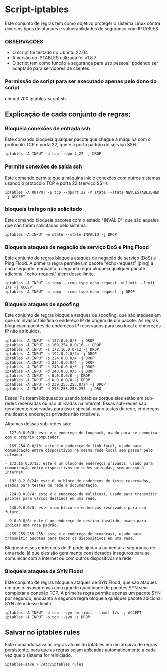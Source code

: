 # Script-iptables

Este conjunto de regras tem como objetivo proteger o sistema Linux contra diversos tipos de ataques e vulnerabilidades de segurança com IPTABLES. 

### OBSERVAÇÕES
- O script foi testado no Ubuntu 22.04
- A versão do IPTABLES utilizada foi v1.8.7
- O script tem como função a segurança para uso pessoal, podendo ser adaptado para servidores de clientes.

### Permissão do script para ser executado apenas pelo dono do script

chmod 700 iptables-script.sh

## Explicação de cada conjunto de regras:

### Bloqueia conexões de entrada ssh

Este comando bloqueia qualquer pacote que chegue à máquina com o protocolo TCP e porta 22, que é a porta padrão do serviço SSH.

```
iptables -A INPUT -p tcp --dport 22 -j DROP
```

### Permite conexões de saída ssh

Este comando permite que a máquina inicie conexões com outros sistemas usando o protocolo TCP e porta 22 (serviço SSH).

```
iptables -A OUTPUT -p tcp --dport 22 -m state --state NEW,ESTABLISHED -j ACCEPT
```

### bloqueia trafego não solicitado

Este comando bloqueia pacotes com o estado "INVALID", que são aqueles que não foram solicitados pelo sistema.

```
iptables -A INPUT -m state --state INVALID -j DROP
```

### Bloqueia ataques de negação de serviço DoS e Ping Flood

Este conjunto de regras bloqueia ataques de negação de serviço (DoS) e Ping Flood. A primeira regra permite um pacote "echo-request" (ping) a cada segundo, enquanto a segunda regra bloqueia qualquer pacote adicional "echo-request" além desse limite.

```
iptables -A INPUT -p icmp --icmp-type echo-request -m limit --limit 1/s -j ACCEPT
iptables -A INPUT -p icmp --icmp-type echo-request -j DROP
```

### Bloqueia ataques de spoofing

Este conjunto de regras bloqueia ataques de spoofing, que são ataques em que um invasor falsifica o endereço IP de origem de um pacote. As regras bloqueiam pacotes de endereços IP reservados para uso local e endereços IP não atribuídos.

```
iptables -A INPUT -s 127.0.0.0/8 -j DROP
iptables -A INPUT -s 169.254.0.0/16 -j DROP
iptables -A INPUT -s 172.16.0.0/12 -j DROP
iptables -A INPUT -s 192.0.2.0/24 -j DROP
iptables -A INPUT -s 224.0.0.0/4 -j DROP
iptables -A INPUT -d 224.0.0.0/4 -j DROP
iptables -A INPUT -s 240.0.0.0/5 -j DROP
iptables -A INPUT -d 240.0.0.0/5 -j DROP
iptables -A INPUT -s 0.0.0.0/8 -j DROP
iptables -A INPUT -d 0.0.0.0/8 -j DROP
iptables -A INPUT -d 239.255.255.0/24 -j DROP
iptables -A INPUT -d 255.255.255.255 -j DRO
```

Esses IPs foram bloqueados usando iptables porque eles estão em sub-redes reservadas ou não utilizadas na Internet. Essas sub-redes são geralmente reservadas para uso especial, como testes de rede, endereços multicast e endereços privados não roteáveis.

Algumas dessas sub-redes são:

    - 127.0.0.0/8: este é o endereço de loopback, usado para se comunicar com o próprio computador.

    - 169.254.0.0/16: este é o endereço de link local, usado para comunicação entre dispositivos na mesma rede local sem passar pelo roteador.

    - 172.16.0.0/12: este é um bloco de endereços privados, usado para comunicação entre dispositivos em redes privadas, sem acesso à Internet.

    - 192.0.2.0/24: este é um bloco de endereços de teste reservados, usados para testes de rede e documentação.

    - 224.0.0.0/4: este é o endereço de multicast, usado para transmitir pacotes para vários destinos em uma rede.

    - 240.0.0.0/5: este é um bloco de endereços reservados para uso futuro.

    - 0.0.0.0/8: este é um endereço de destino inválido, usado para indicar uma rota padrão.

    - 255.255.255.255: este é o endereço de broadcast, usado para transmitir pacotes para todos os dispositivos em uma rede.

Bloquear esses endereços de IP pode ajudar a aumentar a segurança de uma rede, já que eles são geralmente considerados inseguros para se comunicar com a Internet ou com outros dispositivos na rede

### Bloqueia ataques de SYN Flood

Este conjunto de regras bloqueia ataques de SYN Flood, que são ataques em que o invasor envia uma grande quantidade de pacotes SYN sem completar a conexão TCP. A primeira regra permite apenas um pacote SYN por segundo, enquanto a segunda regra bloqueia qualquer pacote adicional SYN além desse limite.

```
iptables -A INPUT -p tcp --syn -m limit --limit 1/s -j ACCEPT
iptables -A INPUT -p tcp --syn -j DROP
```

## Salvar no iptables rules

Este comando salva as regras atuais do iptables em um arquivo de regras persistente, para que as regras sejam aplicadas automaticamente a cada vez que o sistema for reiniciado.

```
iptables-save > /etc/iptables.rules
```
